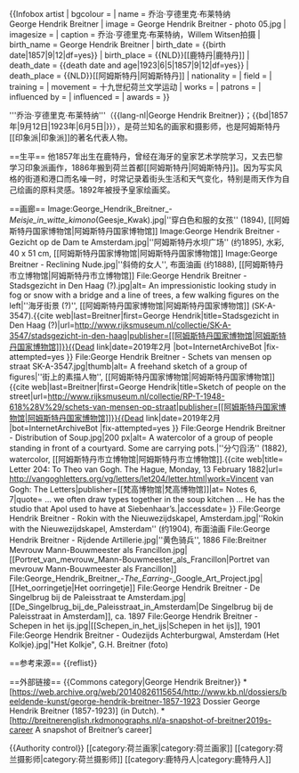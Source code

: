 {{Infobox artist
| bgcolour      = 
| name          = 乔治·亨德里克·布莱特纳<br>George Hendrik Breitner
| image         = George Hendrik Breitner - photo 05.jpg
| imagesize     = 
| caption       = 乔治·亨德里克·布莱特纳，Willem Witsen拍摄
| birth_name    = George Hendrik Breitner
| birth_date    = {{birth date|1857|9|12|df=yes}}
| birth_place   = {{NLD}}[[鹿特丹|鹿特丹]]
| death_date    = {{death date and age|1923|6|5|1857|9|12|df=yes}}
| death_place   = {{NLD}}[[阿姆斯特丹|阿姆斯特丹]]
| nationality   = 
| field         = 
| training      = 
| movement      = 十九世纪荷兰文学运动
| works         = 
| patrons       = 
| influenced by = 
| influenced    = 
| awards        = 
}}

'''乔治·亨德里克·布莱特纳'''（{{lang-nl|George Hendrik Breitner}}；{{bd|1857年|9月12日|1923年|6月5日|}}），是荷兰知名的画家和摄影师，也是阿姆斯特丹[[印象派|印象派]]的著名代表人物。

==生平==
他1857年出生在鹿特丹，曾经在海牙的皇家艺术学院学习，又去巴黎学习印象派画作，1886年搬到荷兰首都[[阿姆斯特丹|阿姆斯特丹]]。因为写实风格的街道和港口而名噪一时，时常记录着街头生活和天气变化，特别是雨天作为自己绘画的原料灵感。1892年被授予皇家绘画奖。

==画廊==
<gallery>
Image:George_Hendrik_Breitner_-_Meisje_in_witte_kimono_(Geesje_Kwak).jpg|''穿白色和服的女孩'' (1894), [[阿姆斯特丹国家博物馆|阿姆斯特丹国家博物馆]]
Image:George Hendrik Breitner - Gezicht op de Dam te Amsterdam.jpg|''阿姆斯特丹水坝广场'' (约1895), 水彩, 40 x 51 cm, [[阿姆斯特丹国家博物馆|阿姆斯特丹国家博物馆]]
Image:George Breitner - Reclining Nude.jpg|''斜倚的女人'', 布面油画 (约1888), [[阿姆斯特丹市立博物馆|阿姆斯特丹市立博物馆]]
File:George Hendrik Breitner - Stadsgezicht in Den Haag (?).jpg|alt= An impressionistic looking study in fog or snow with a bridge and a line of trees, a few walking figures on the left|''海牙街景 (?)'', [[阿姆斯特丹国家博物馆|阿姆斯特丹国家博物馆]] (SK-A-3547).<ref>{{cite web|last=Breitner|first=George Hendrik|title=Stadsgezicht in Den Haag (?)|url=http://www.rijksmuseum.nl/collectie/SK-A-3547/stadsgezicht-in-den-haag|publisher=[[阿姆斯特丹国家博物馆|阿姆斯特丹国家博物馆]]}}{{Dead link|date=2019年2月 |bot=InternetArchiveBot |fix-attempted=yes }}</ref>
File:George Hendrik Breitner - Schets van mensen op straat SK-A-3547.jpg|thumb|alt= A freehand sketch of a group of figures|''街上的素描人物'', [[阿姆斯特丹国家博物馆|阿姆斯特丹国家博物馆]]<ref>{{cite web|last=Breitner|first=George Hendrik|title=Sketch of people on the street|url=http://www.rijksmuseum.nl/collectie/RP-T-1948-618%28V%29/schets-van-mensen-op-straat|publisher=[[阿姆斯特丹国家博物馆|阿姆斯特丹国家博物馆]]}}{{Dead link|date=2019年2月 |bot=InternetArchiveBot |fix-attempted=yes }}</ref> 
File:George Hendrik Breitner - Distribution of Soup.jpg|200 px|alt= A watercolor of a group of people standing in front of a courtyard. Some are carrying pots.|''分勺舀汤'' (1882), watercolor, [[阿姆斯特丹市立博物馆|阿姆斯特丹市立博物馆]].<ref name= "Letter 204">{{cite web|title= Letter 204: To Theo van Gogh. The Hague, Monday, 13 February 1882|url= http://vangoghletters.org/vg/letters/let204/letter.html|work=Vincent van Gogh: The Letters|publisher=[[梵高博物馆|梵高博物馆]]|at= Notes 6, 7|quote= ... we often draw types together in the soup kitchen ... He has the studio that Apol used to have at Siebenhaar’s.|accessdate= }}</ref> 
File:George Hendrik Breitner - Rokin with the Nieuwezijdskapel, Amsterdam.jpg|''Rokin with the Nieuwezijdskapel, Amsterdam'' (约1904), 布面油画
File:George Hendrik Breitner - Rijdende Artillerie.jpg|''黄色骑兵'', 1886
File:Breitner Mevrouw Mann-Bouwmeester als Francillon.jpg|[[Portret_van_mevrouw_Mann-Bouwmeester_als_Francillon|Portret van mevrouw Mann-Bouwmeester als Francillon]]
File:George_Hendrik_Breitner_-_The_Earring_-_Google_Art_Project.jpg|[[Het_oorringetje|Het oorringetje]]
File:George Hendrik Breitner - De Singelbrug bij de Paleisstraat te Amsterdam.jpg|[[De_Singelbrug_bij_de_Paleisstraat_in_Amsterdam|De Singelbrug bij de Paleisstraat in Amsterdam]], ca. 1897
File:George Hendrik Breitner - Schepen in het ijs.jpg|[[Schepen_in_het_ijs|Schepen in het ijs]], 1901
File:George Hendrik Breitner - Oudezijds Achterburgwal, Amsterdam (Het Kolkje).jpg|"Het Kolkje", G.H. Breitner (foto)
</gallery>

==参考来源==
{{reflist}}

==外部链接==
{{Commons category|George Hendrik Breitner}}
*[https://web.archive.org/web/20140826115654/http://www.kb.nl/dossiers/beeldende-kunst/george-hendrik-breitner-1857-1923 Dossier George Hendrik Breitner (1857-1923)] (in Dutch).
*[http://breitnerenglish.rkdmonographs.nl/a-snapshot-of-breitner2019s-career  A snapshot of Breitner’s career]

{{Authority control}}
[[category:荷兰画家|category:荷兰画家]]
[[category:荷兰摄影师|category:荷兰摄影师]]
[[category:鹿特丹人|category:鹿特丹人]]